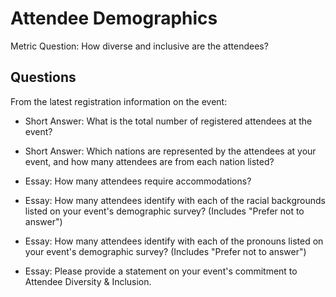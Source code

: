 # Attendee Demographics

Metric Question: How diverse and inclusive are the attendees?

## Questions

From the latest registration information on the event:

  * Short Answer: What is the total number of registered attendees at the event?

  * Short Answer: Which nations are represented by the attendees at your event, and how many attendees are from each nation listed?
 
  * Essay: How many attendees require accommodations?
    
  * Essay: How many attendees identify with each of the racial backgrounds listed on your event's demographic survey? (Includes "Prefer not to answer")
    
  * Essay: How many attendees identify with each of the pronouns listed on your event's demographic survey? (Includes "Prefer not to answer")     
  
  * Essay: Please provide a statement on your event's commitment to Attendee Diversity & Inclusion.
